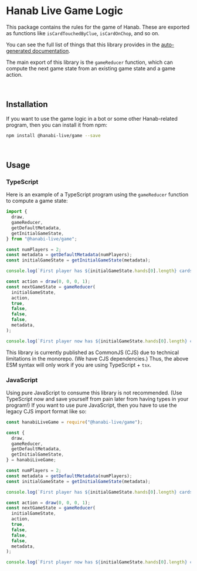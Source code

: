 # Hanab Live Game Logic

This package contains the rules for the game of Hanab. These are exported as functions like `isCardTouchedByClue`, `isCardOnChop`, and so on.

You can see the full list of things that this library provides in the [auto-generated documentation](https://hanabi-live.github.io/hanabi-live/).

The main export of this library is the `gameReducer` function, which can compute the next game state from an existing game state and a game action.

<br>

## Installation

If you want to use the game logic in a bot or some other Hanab-related program, then you can install it from npm:

```sh
npm install @hanabi-live/game --save
```

<br>

## Usage

### TypeScript

Here is an example of a TypeScript program using the `gameReducer` function to compute a game state:

```ts
import {
  draw,
  gameReducer,
  getDefaultMetadata,
  getInitialGameState,
} from "@hanabi-live/game";

const numPlayers = 2;
const metadata = getDefaultMetadata(numPlayers);
const initialGameState = getInitialGameState(metadata);

console.log(`First player has ${initialGameState.hands[0].length} cards.`); // Should print 0.

const action = draw(0, 0, 0, 1);
const nextGameState = gameReducer(
  initialGameState,
  action,
  true,
  false,
  false,
  false,
  metadata,
);

console.log(`First player now has ${initialGameState.hands[0].length} cards.`); // Should print 1.
```

This library is currently published as CommonJS (CJS) due to technical limitations in the monorepo. (We have CJS dependencies.) Thus, the above ESM syntax will only work if you are using TypeScript + `tsx`.

### JavaScript

Using pure JavaScript to consume this library is not recommended. (Use TypeScript now and save yourself from pain later from having types in your program!) If you want to use pure JavaScript, then you have to use the legacy CJS import format like so:

```js
const hanabiLiveGame = require("@hanabi-live/game");

const {
  draw,
  gameReducer,
  getDefaultMetadata,
  getInitialGameState,
} = hanabiLiveGame;

const numPlayers = 2;
const metadata = getDefaultMetadata(numPlayers);
const initialGameState = getInitialGameState(metadata);

console.log(`First player has ${initialGameState.hands[0].length} cards.`); // Should print 0.

const action = draw(0, 0, 0, 1);
const nextGameState = gameReducer(
  initialGameState,
  action,
  true,
  false,
  false,
  false,
  metadata,
);

console.log(`First player now has ${initialGameState.hands[0].length} cards.`); // Should print 1.
```
